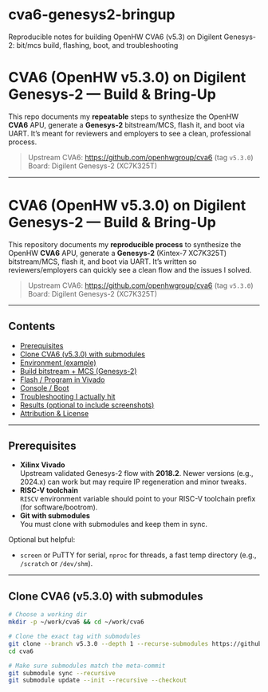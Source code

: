 # cva6-genesys2-bringup
Reproducible notes for building OpenHW CVA6 (v5.3) on Digilent Genesys-2: bit/mcs build, flashing, boot, and troubleshooting


# CVA6 (OpenHW v5.3.0) on Digilent Genesys-2 — Build & Bring-Up

This repo documents my **repeatable** steps to synthesize the OpenHW **CVA6** APU, generate a **Genesys-2** bitstream/MCS, flash it, and boot via UART. It’s meant for reviewers and employers to see a clean, professional process.

> Upstream CVA6: https://github.com/openhwgroup/cva6 (tag `v5.3.0`)  
> Board: Digilent Genesys-2 (XC7K325T)

---

# CVA6 (OpenHW v5.3.0) on Digilent Genesys-2 — Build & Bring-Up

This repository documents my **reproducible process** to synthesize the OpenHW **CVA6** APU, generate a **Genesys-2** (Kintex-7 XC7K325T) bitstream/MCS, flash it, and boot via UART. It’s written so reviewers/employers can quickly see a clean flow and the issues I solved.

> Upstream CVA6: https://github.com/openhwgroup/cva6 (tag `v5.3.0`)  
> Board: Digilent Genesys-2 (XC7K325T)

---

## Contents

- [Prerequisites](#prerequisites)  
- [Clone CVA6 (v5.3.0) with submodules](#clone-cva6-v530-with-submodules)  
- [Environment (example)](#environment-example)  
- [Build bitstream + MCS (Genesys-2)](#build-bitstream--mcs-genesys2)  
- [Flash / Program in Vivado](#flash--program-in-vivado)  
- [Console / Boot](#console--boot)  
- [Troubleshooting I actually hit](#troubleshooting-i-actually-hit)  
- [Results (optional to include screenshots)](#results-optional-to-include-screenshots)  
- [Attribution & License](#attribution--license)

---

## Prerequisites

- **Xilinx Vivado**  
  Upstream validated Genesys-2 flow with **2018.2**. Newer versions (e.g., 2024.x) can work but may require IP regeneration and minor tweaks.
- **RISC-V toolchain**  
  `RISCV` environment variable should point to your RISC-V toolchain prefix (for software/bootrom).
- **Git with submodules**  
  You must clone with submodules and keep them in sync.

Optional but helpful:
- `screen` or PuTTY for serial, `nproc` for threads, a fast temp directory (e.g., `/scratch` or `/dev/shm`).

---

## Clone CVA6 (v5.3.0) with submodules

```bash
# Choose a working dir
mkdir -p ~/work/cva6 && cd ~/work/cva6

# Clone the exact tag with submodules
git clone --branch v5.3.0 --depth 1 --recurse-submodules https://github.com/openhwgroup/cva6
cd cva6

# Make sure submodules match the meta-commit
git submodule sync --recursive
git submodule update --init --recursive --checkout


